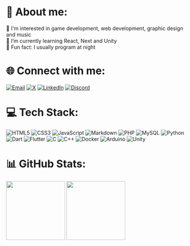 # 🧠 About me:
🎯 I'm interested in game development, web development, graphic design and music<br>
🌱 I’m currently learning React, Next and Unity<br>
🦉 Fun fact: I usually program at night

# 🌐 Connect with me:
[![Email](https://img.shields.io/badge/-email-%2300599C.svg?style=for-the-badge&logo=mail.ru&logoColor=white)](mailto:denzel.vianna@hotmail.com)
[![X](https://img.shields.io/badge/-twitter-%2320232a?style=for-the-badge&logo=X&logoColor=white)](https://twitter.com/bykenel)
[![LinkedIn](https://img.shields.io/badge/-linkedin-%230077B5.svg?style=for-the-badge&logo=linkedin&logoColor=white)](https://www.linkedin.com/in/denzel-farias)
[![Discord](https://img.shields.io/badge/-discord-7289DA?style=for-the-badge&logo=discord&logoColor=white)](https://discordapp.com/users/476545927457406988) 

# 💻 Tech Stack:
![HTML5](https://img.shields.io/badge/-html5-%23E34F26.svg?style=for-the-badge&logo=html5&logoColor=white) 
![CSS3](https://img.shields.io/badge/-css3-%231572B6.svg?style=for-the-badge&logo=css3&logoColor=white)
![JavaScript](https://img.shields.io/badge/-javascript-F7DF1E.svg?style=for-the-badge&logo=javascript&logoColor=black)
![Markdown](https://img.shields.io/badge/markdown-%23000000.svg?style=for-the-badge&logo=markdown&logoColor=white)
![PHP](https://img.shields.io/badge/-php-%23777BB4.svg?style=for-the-badge&logo=php&logoColor=white) 
![MySQL](https://img.shields.io/badge/-mysql-%2300f.svg?style=for-the-badge&logo=mysql&logoColor=white)
![Python](https://img.shields.io/badge/-python-3670A0?style=for-the-badge&logo=python&logoColor=ffdd54)
![Dart](https://img.shields.io/badge/-dart-%230077B5.svg?style=for-the-badge&logo=dart&logoColor=white) 
![Flutter](https://img.shields.io/badge/-flutter-1DA1F2?style=for-the-badge&logo=flutter&logoColor=white) 
![C](https://img.shields.io/badge/-c-6DA55F?style=for-the-badge&logo=c%2B%2B&logoColor=white) 
![C++](https://img.shields.io/badge/-c++-ED225D.svg?style=for-the-badge&logo=c%2B%2B&logoColor=white)
![Docker](https://img.shields.io/badge/-docker-%2300599C.svg?style=for-the-badge&logo=Docker&logoColor=white)
![Arduino](https://img.shields.io/badge/-arduino-00979D.svg?style=for-the-badge&logo=Arduino&logoColor=white)
![Unity](https://img.shields.io/badge/-unity-%2320232a.svg?style=for-the-badge&logo=Unity&logoColor=white)

# 📊 GitHub Stats:
<div>
  <img height="160em" src="https://github-readme-streak-stats.herokuapp.com/?user=bykenel&theme=tokyonight&hide_border=false">
  <img height="160em" src="https://github-readme-stats.vercel.app/api/top-langs/?username=bykenel&theme=tokyonight&hide_border=false&include_all_commits=true&count_private=true&layout=compact">
</div>
